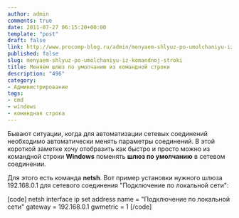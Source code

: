 ```yaml
---
author: admin
comments: true
date: 2011-07-27 06:15:20+00:00
template: "post"
draft: false
link: http://www.procomp-blog.ru/admin/menyaem-shlyuz-po-umolchaniyu-iz-komandnoj-stroki/
published: false
slug: menyaem-shlyuz-po-umolchaniyu-iz-komandnoj-stroki
title: Меняем шлюз по умолчанию из командной строки
description: "496"
category:
- Администрирование
tags:
- cmd
- windows
- командная строка
---
```


Бывают ситуации, когда для автоматизации сетевых соединений необходимо автоматически менять параметры соединений. В этой короткой заметке хочу отобразить как быстро и просто можно из командной строки **Windows** поменять **шлюз по умолчанию** в сетевом соединении.


Для этого есть команда **netsh**. <!-- more --> Вот пример установки нужного шлюза 192.168.0.1 для сетевого соединения "Подключение по локальной сети":



[code]
netsh interface ip set address name = "Подключение по локальной сети" gateway = 192.168.0.1 gwmetric = 1
[/code]
